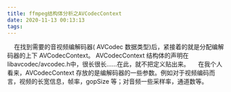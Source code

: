 ```yaml
---
title: ffmpeg结构体分析之AVCodecContext
date: 2020-11-13 00:13:13
tags:
---
```

&nbsp;&nbsp;&nbsp;&nbsp;在找到需要的音视频编解码器( AVCodec 数据类型)后，紧接着的就是分配编解码器的上下 AVCodecContext。    AVCodecContext 结构体的声明在libavcodec/avcodec.h中，很长很长……在此，就不把定义贴出来。 
&nbsp;&nbsp;&nbsp;&nbsp;在我个人看来，AVCodecContext 存放的是编解码器的一些参数。例如对于视频编码而言，视频的长宽信息，帧率，gopSize 等；对音频一些采样率，通道数等。
<!--more-->  